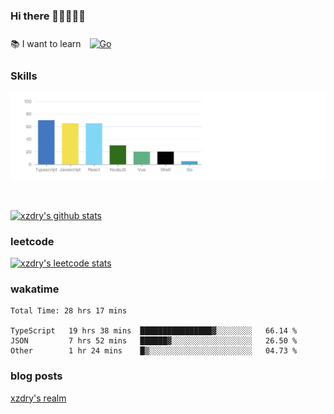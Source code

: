 ### Hi there 👋👋👋👋👋

 :books: I want to learn <a href="https://go.dev/" target="_blank"><img style="margin: 10px" src="https://profilinator.rishav.dev/skills-assets/go-original.svg" alt="Go" height="50" /></a>  

### Skills
![](img/2022-09-05-22-04-20.png)

<br />

[![xzdry's github stats](https://github-readme-stats.vercel.app/api?username=xzdry&count_private=true&show_icons=true&theme=vue)](https://github.com/xzdry)

### leetcode
[![xzdry's leetcode stats](https://leetcard.jacoblin.cool/xzdry-2?theme=light&font=Anek%20Kannada&site=cn)](https://leetcode.cn/u/xzdry-2/)

### wakatime
<!--START_SECTION:waka-->

```text
Total Time: 28 hrs 17 mins

TypeScript   19 hrs 38 mins  ████████████████▓░░░░░░░░   66.14 %
JSON         7 hrs 52 mins   ██████▓░░░░░░░░░░░░░░░░░░   26.50 %
Other        1 hr 24 mins    █▒░░░░░░░░░░░░░░░░░░░░░░░   04.73 %
```

<!--END_SECTION:waka-->

### blog posts
[xzdry's realm](https://www.justdry.net/)
